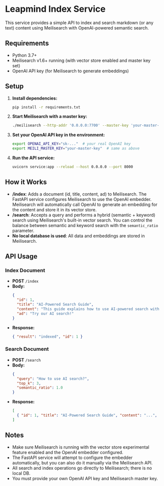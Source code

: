 # Leapmind Index Service

This service provides a simple API to index and search markdown (or any text) content using Meilisearch with OpenAI-powered semantic search.

## Requirements
- Python 3.7+
- Meilisearch v1.6+ running (with vector store enabled and master key set)
- OpenAI API key (for Meilisearch to generate embeddings)

## Setup

1. **Install dependencies:**
   ```bash
   pip install -r requirements.txt
   ```

2. **Start Meilisearch with a master key:**
   ```bash
   ./meilisearch --http-addr '0.0.0.0:7700' --master-key 'your-master-key'
   ```

3. **Set your OpenAI API key in the environment:**
   ```bash
   export OPENAI_API_KEY="sk-..."  # your real OpenAI key
   export MEILI_MASTER_KEY="your-master-key"  # same as above
   ```

4. **Run the API service:**
   ```bash
   uvicorn service:app --reload --host 0.0.0.0 --port 8000
   ```

## How it Works

- **/index**: Adds a document (id, title, content, ad) to Meilisearch. The FastAPI service configures Meilisearch to use the OpenAI embedder. Meilisearch will automatically call OpenAI to generate an embedding for the content and store it in its vector store.
- **/search**: Accepts a query and performs a hybrid (semantic + keyword) search using Meilisearch's built-in vector search. You can control the balance between semantic and keyword search with the `semantic_ratio` parameter.
- **No local database is used**: All data and embeddings are stored in Meilisearch.

## API Usage

### Index Document
- **POST** `/index`
- **Body:**
  ```json
  {
    "id": 1,
    "title": "AI-Powered Search Guide",
    "content": "This guide explains how to use AI-powered search with Meilisearch.",
    "ad": "Try our AI search!"
  }
  ```
- **Response:**
  ```json
  { "result": "indexed", "id": 1 }
  ```

### Search Document
- **POST** `/search`
- **Body:**
  ```json
  {
    "query": "How to use AI search?",
    "top_k": 3,
    "semantic_ratio": 1.0
  }
  ```
- **Response:**
  ```json
  [
    { "id": 1, "title": "AI-Powered Search Guide", "content": "...", "ad": "Try our AI search!", ... }
  ]
  ```

## Notes
- Make sure Meilisearch is running with the vector store experimental feature enabled and the OpenAI embedder configured.
- The FastAPI service will attempt to configure the embedder automatically, but you can also do it manually via the Meilisearch API.
- All search and index operations go directly to Meilisearch; there is no local DB.
- You must provide your own OpenAI API key and Meilisearch master key. 